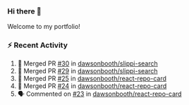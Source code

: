 ### Hi there 👋
Welcome to my portfolio!

### ⚡ Recent Activity
<!--START_SECTION:activity-->
1. 🎉 Merged PR [#30](https://github.com/dawsonbooth/slippi-search/pull/30) in [dawsonbooth/slippi-search](https://github.com/dawsonbooth/slippi-search)
2. 🎉 Merged PR [#29](https://github.com/dawsonbooth/slippi-search/pull/29) in [dawsonbooth/slippi-search](https://github.com/dawsonbooth/slippi-search)
3. 🎉 Merged PR [#25](https://github.com/dawsonbooth/react-repo-card/pull/25) in [dawsonbooth/react-repo-card](https://github.com/dawsonbooth/react-repo-card)
4. 🎉 Merged PR [#24](https://github.com/dawsonbooth/react-repo-card/pull/24) in [dawsonbooth/react-repo-card](https://github.com/dawsonbooth/react-repo-card)
5. 🗣 Commented on [#23](https://github.com/dawsonbooth/react-repo-card/issues/23) in [dawsonbooth/react-repo-card](https://github.com/dawsonbooth/react-repo-card)
<!--END_SECTION:activity-->
